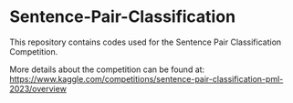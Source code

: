# Sentence-Pair-Classification

This repository contains codes used for the Sentence Pair Classification Competition.

More details about the competition can be found at: https://www.kaggle.com/competitions/sentence-pair-classification-pml-2023/overview
